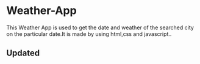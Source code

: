 # Weather-App
This Weather App is used to get the date and weather of the searched city on the particular date.It is made by using html,css and javascript..

## Updated
